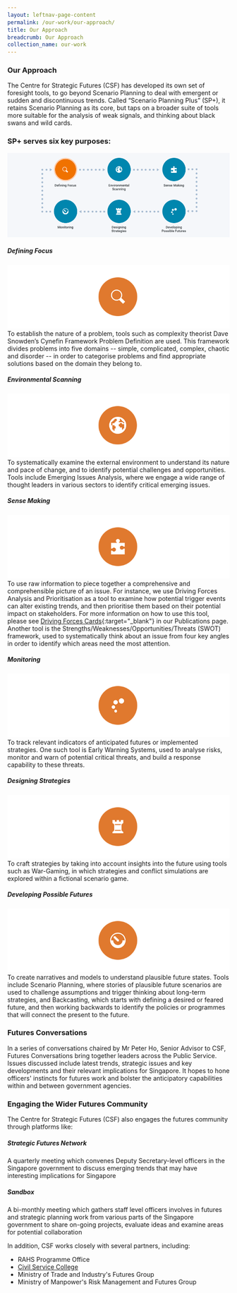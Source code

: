 ```yaml
---
layout: leftnav-page-content
permalink: /our-work/our-approach/ 
title: Our Approach
breadcrumb: Our Approach
collection_name: our-work
---
```


### **Our Approach**

The Centre for Strategic Futures (CSF) has developed its own set of foresight tools, to go beyond Scenario Planning to deal with emergent or sudden and discontinuous trends. Called “Scenario Planning Plus” (SP+), it retains Scenario Planning as its core, but taps on a broader suite of tools more suitable for the analysis of weak signals, and thinking about black swans and wild cards.

### **SP+ serves six key purposes:**

![Image1](https://github.com/isomerpages/isomerpages-csf/raw/master/files/media-centre/Screenshot%202019-01-30%20at%2010.19.16%20AM.png) 


##### **Defining Focus**
![Image1.5](https://github.com/isomerpages/isomerpages-csf/raw/master/files/media-centre/SP1Edited.png)
To establish the nature of a problem, tools such as complexity theorist Dave Snowden’s Cynefin Framework Problem Definition are used. This framework divides problems into five domains -- simple, complicated, complex, chaotic and disorder -- in order to categorise problems and find appropriate solutions based on the domain they belong to.

##### **Environmental Scanning**
![Image2](https://github.com/isomerpages/isomerpages-csf/raw/master/files/media-centre/SP2Edited.png)
To systematically examine the external environment to understand its nature and pace of change, and to identify potential challenges and opportunities. Tools include Emerging Issues Analysis, where we engage a wide range of thought leaders in various sectors to identify critical emerging issues.

##### **Sense Making**
![Image3](https://github.com/isomerpages/isomerpages-csf/raw/master/files/media-centre/SP3Edited.png)
To use raw information to piece together a comprehensive and comprehensible picture of an issue. For instance, we use Driving Forces Analysis and Prioritisation as a tool to examine how potential trigger events can alter existing trends, and then prioritise them based on their potential impact on stakeholders. For more information on how to use this tool, please see [Driving Forces Cards](https://isomer-csf-prototype.netlify.com/files/media-centre/publications/csf-df-cards.pdf){:target="_blank"} in our Publications page. Another tool is the Strengths/Weaknesses/Opportunities/Threats (SWOT) framework, used to systematically think about an issue from four key angles in order to identify which areas need the most attention.

##### **Monitoring**
![Image4](https://github.com/isomerpages/isomerpages-csf/raw/master/files/media-centre/SP4Edited.png)
To track relevant indicators of anticipated futures or implemented strategies. One such tool is Early Warning Systems, used to analyse risks, monitor and warn of potential critical threats, and build a response capability to these threats.

##### **Designing Strategies**
![Image5](https://github.com/isomerpages/isomerpages-csf/raw/master/files/media-centre/SP5Edited.png)
To craft strategies by taking into account insights into the future using tools such as War-Gaming, in which strategies and conflict simulations are explored within a fictional scenario game.

##### **Developing Possible Futures**
![Image6](https://github.com/isomerpages/isomerpages-csf/raw/master/files/media-centre/SP6Edited.png)
To create narratives and models to understand plausible future states. Tools include Scenario Planning, where stories of plausible future scenarios are used to challenge assumptions and trigger thinking about long-term strategies, and Backcasting, which starts with defining a desired or feared future, and then working backwards to identify the policies or programmes that will connect the present to the future.

### **Futures Conversations**

In a series of conversations chaired by Mr Peter Ho, Senior Advisor to CSF, Futures Conversations bring together leaders across the Public Service. Issues discussed include latest trends, strategic issues and key developments and their relevant implications for Singapore. It hopes to hone officers' instincts for futures work and bolster the anticipatory capabilities within and between government agencies.

### **Engaging the Wider Futures Community**

The Centre for Strategic Futures (CSF) also engages the futures community through platforms like:

##### **Strategic Futures Network** 

A quarterly meeting which convenes Deputy Secretary-level officers in the Singapore government to discuss emerging trends that may have interesting implications for Singapore

##### **Sandbox**

A bi-monthly meeting which gathers staff level officers involves in futures and strategic planning work from various parts of the Singapore government to share on-going projects, evaluate ideas and examine areas for potential collaboration

In addition, CSF works closely with several partners, including:

* RAHS Programme Office  
* [Civil Service College](https://www.cscollege.gov.sg/Pages/Default.aspx)
* Ministry of Trade and Industry's Futures Group
* Ministry of Manpower's Risk Management and Futures Group
